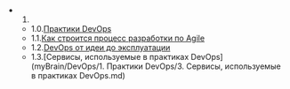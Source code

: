 - 1. 
	- 1.0.[Практики DevOps](myBrain/DevOps/1.%Практики%DevOps/0.%Практики%DevOps.md)
	- 1.1.[Как строится процесс разработки по Agile](myBrain/DevOps/1.%Практики%%DevOps/1.%Как%строится%процесс%разработки%по%Agile.md)
	- 1.2.[DevOps от идеи до эксплуатации](myBrain/DevOps/1.%Практики%DevOps/2.%DevOps%от%идеи%до%эксплуатации.md)
	- 1.3.[Сервисы, используемые в практиках DevOps](myBrain/DevOps/1. Практики DevOps/3. Сервисы, используемые в практиках DevOps.md)